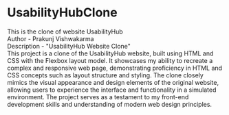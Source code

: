 # UsabilityHubClone
This is the clone of website UsabilityHub <br>
Author - Prakunj Vishwakarma
<br>
Description - "UsabilityHub Website Clone"<br>
This project is a clone of the UsabilityHub website, built using HTML and CSS with the Flexbox layout model. It showcases my ability to recreate a complex and responsive web page, demonstrating proficiency in HTML and CSS concepts such as layout structure and styling. The clone closely mimics the visual appearance and design elements of the original website, allowing users to experience the interface and functionality in a simulated environment. The project serves as a testament to my front-end development skills and understanding of modern web design principles.
